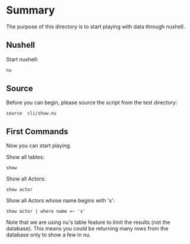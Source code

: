# Summary

The purpose of this directory is to start playing with data through nushell.

## Nushell

Start nushell:

```bash
nu
```

## Source

Before you can begin, please source the script from the test directory:

```nu
source  cli/show.nu
```

## First Commands

Now you can start playing.

Show all tables:

```nu
show
```

Show all Actors:

```nu
show actor
```

Show all Actors whose name begins with 's':

```nu
show actor | where name =~ 's'
```

Note that we are using nu's table feature to limit the results (not the database). This means you could be returning many rows from the database only to show a few in nu.
